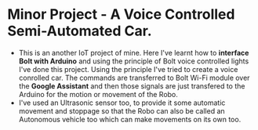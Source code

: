 # Minor Project - A Voice Controlled Semi-Automated Car.

- This is an another IoT project of mine. Here I've learnt how to **interface Bolt with Arduino** and using the principle of Bolt voice controlled lights I've done this project. Using the principle I've tried to create a voice conrolled car. The commands are transferred to Bolt Wi-Fi module over the **Google Assistant** and then those signals are just transfered to the Arduino for the motion or movement of the Robo. 
- I've used an Ultrasonic sensor too, to provide it some automatic movement and stoppage so that the Robo can also be called an Autonomous vehicle too which can make movements on its own too.
